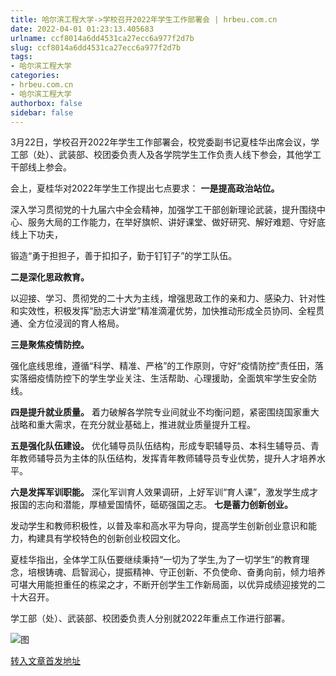 ```yaml
---
title: 哈尔滨工程大学->学校召开2022年学生工作部署会 | hrbeu.com.cn
date: 2022-04-01 01:23:13.405683
urlname: ccf8014a6dd4531ca27ecc6a977f2d7b
slug: ccf8014a6dd4531ca27ecc6a977f2d7b
tags: 
- 哈尔滨工程大学
categories:
- hrbeu.com.cn
- 哈尔滨工程大学
authorbox: false
sidebar: false
---
```

3月22日，学校召开2022年学生工作部署会，校党委副书记夏桂华出席会议，学工部（处）、武装部、校团委负责人及各学院学生工作负责人线下参会，其他学工干部线上参会。

会上，夏桂华对2022年学生工作提出七点要求： **一是提高政治站位。**

深入学习贯彻党的十九届六中全会精神，加强学工干部创新理论武装，提升围绕中心、服务大局的工作能力，在举好旗帜、讲好课堂、做好研究、解好难题、守好底线上下功夫，
<!--more-->
锻造“勇于担担子，善于扣扣子，勤于钉钉子”的学工队伍。

**二是深化思政教育。**

以迎接、学习、贯彻党的二十大为主线，增强思政工作的亲和力、感染力、针对性和实效性，积极发挥“励志大讲堂”精准滴灌优势，加快推动形成全员协同、全程贯通、全方位浸润的育人格局。

**三是聚焦疫情防控。**

强化底线思维，遵循“科学、精准、严格”的工作原则，守好“疫情防控”责任田，落实落细疫情防控下的学生学业关注、生活帮助、心理援助，全面筑牢学生安全防线。

**四是提升就业质量。** 着力破解各学院专业间就业不均衡问题，紧密围绕国家重大战略和重大需求，在充分就业基础上，推进就业质量提升工程。

**五是强化队伍建设。** 优化辅导员队伍结构，形成专职辅导员、本科生辅导员、青年教师辅导员为主体的队伍结构，发挥青年教师辅导员专业优势，提升人才培养水平。

**六是发挥军训职能。** 深化军训育人效果调研，上好军训“育人课”，激发学生成才报国的志向和潜能，厚植爱国情怀，砥砺强国之志。 **七是蓄力创新创业。**

发动学生和教师积极性，以普及率和高水平为导向，提高学生创新创业意识和能力，构建具有学校特色的创新创业校园文化。

夏桂华指出，全体学工队伍要继续秉持“一切为了学生,为了一切学生”的教育理念，培根铸魂、启智润心，提振精神、守正创新、不负使命、奋勇向前，倾力培养可堪大用能担重任的栋梁之才，不断开创学生工作新局面，以优异成绩迎接党的二十大召开。

学工部（处）、武装部、校团委负责人分别就2022年重点工作进行部署。

![图](http://gongxue.cn/__local/A/A1/7B/818C30D2A1E36CB2B8892452E6A_F3AB955A_1A5EB.jpg)

[转入文章首发地址](http://gongxue.cn/info/1141/70024.htm)